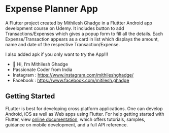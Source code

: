 # Expense Planner App

A Flutter project created by Mithilesh Ghadge in a Fluttter Android app development course on Udemy.
It includes button to add Transactions/Expenses which gives a popup form to fill all the details.
Each Expense/Transaction appears as a card in list which displays the amount, name and date of the respective Transaction/Expense.

I also added apk if you only want to try the App!!!

- 👋 Hi, I’m Mithilesh Ghadge
- Passionate Coder from India
- Instagram : https://www.instagram.com/mithileshghadge/
- Facebook : https://www.facebook.com/mitilesh.ghadge

## Getting Started
FLutter is best for developing cross platform applications. One can develop Android, iOS as well as Web apps using Flutter.
For help getting started with Flutter, view
[online documentation](https://flutter.dev/docs), which offers tutorials,
samples, guidance on mobile development, and a full API reference.
